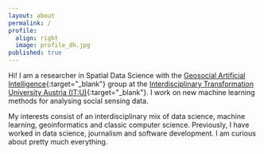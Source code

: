 ```yaml
---
layout: about
permalink: /
profile:
  align: right
  image: profile_dh.jpg
published: true
---
```


Hi! I am a researcher in Spatial Data Science with the [Geosocial Artificial Intelligence](https://it-u.at/en/research/research-groups/geosocial-ai/){:target="_blank"} group at the [Interdisciplinary Transformation University Austria (IT:U)](https://it-u.at/en/){:target="_blank"}. I work on new machine learning methods for analysing social sensing data.

My interests consist of an interdisciplinary mix of data science, machine learning, geoinformatics and classic computer science. Previously, I have worked in data science, journalism and software development. I am curious about pretty much everything.